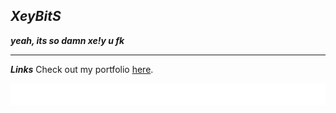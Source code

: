 ## ***XeyBitS***
***yeah, its so damn xe!y u fk***

----

***Links***
Check out my portfolio [here](https://yourwebsite.com).

<div>
  <img width="max" src="assets/flow.svg">
</div>
